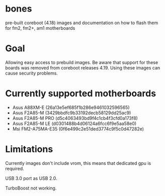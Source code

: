 # bones
pre-built coreboot (4.18) images and documentation on how to flash them for fm2, fm2+, am1 motherboards 

# Goal
Allowing easy access to prebuild images. Be aware that support for these boards was removed from coreboot releases 4.19. Using these images can cause security problems.

# Currently supported motherboards
* Asus A88XM-E (26a13e5ef685f1b286e9461032596565)
* Asus F2A85-M (3429bbdfc9b33192decb58129dd25ac9)
* Asus F2A85-M PRO (d5c4063493bd9f4c1cb4f3cfd0a173f8)
* Asus F2A85-M LE (d0301488b4d06124a6fcc6f9e5aa58e0)
* Msi FM2-A75MA-E35 (0f6e499c2e51ded3774c9f5c0d47282e)

# Limitations
Currently images don't include vrom, this means that dedicated gpu is required. 

USB 3.0 port as USB 2.0.

TurboBoost not working.
